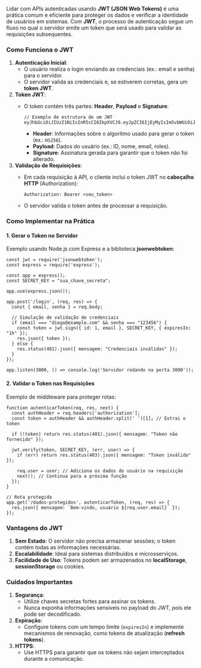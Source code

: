 Lidar com APIs autenticadas usando **JWT (JSON Web Tokens)** é uma prática comum e eficiente para proteger os dados e verificar a identidade de usuários em sistemas. Com **JWT**, o processo de autenticação segue um fluxo no qual o servidor emite um token que será usado para validar as requisições subsequentes.

### **Como Funciona o JWT**

1. **Autenticação Inicial**:
    - O usuário realiza o login enviando as credenciais (ex.: email e senha) para o servidor.
    - O servidor valida as credenciais e, se estiverem corretas, gera um **token JWT**.
2. **Token JWT**:
    - O token contém três partes: **Header**, **Payload** e **Signature**:

        ```
        // Exemplo de estrutura de um JWT
        eyJhbGciOiJIUzI1NiIsInR5cCI6IkpXVCJ9.eyJpZCI6IjEyMyIsIm5vbWUiOiJEaWVnbyIsImVtYWlsIjoiZGllZ29AbWFpbC5jb20ifQ.suaAssinatura
        ```

        - **Header**: Informações sobre o algoritmo usado para gerar o token (ex.: `HS256`).
        - **Payload**: Dados do usuário (ex.: ID, nome, email, roles).
        - **Signature**: Assinatura gerada para garantir que o token não foi alterado.
3. **Validação de Requisições**:
    - Em cada requisição à API, o cliente inclui o token JWT no **cabeçalho HTTP** (Authorization):

        ```
        Authorization: Bearer <seu_token>
        ```

    - O servidor valida o token antes de processar a requisição.

### **Como Implementar na Prática**

#### **1. Gerar o Token no Servidor**

Exemplo usando Node.js com Express e a biblioteca **jsonwebtoken**:

```
const jwt = require('jsonwebtoken');
const express = require('express');

const app = express();
const SECRET_KEY = "sua_chave_secreta";

app.use(express.json());

app.post('/login', (req, res) => {
  const { email, senha } = req.body;

  // Simulação de validação de credenciais
  if (email === "diego@example.com" && senha === "123456") {
    const token = jwt.sign({ id: 1, email }, SECRET_KEY, { expiresIn: "1h" });
    res.json({ token });
  } else {
    res.status(401).json({ mensagem: "Credenciais inválidas" });
  }
});

app.listen(3000, () => console.log('Servidor rodando na porta 3000'));
```

#### **2. Validar o Token nas Requisições**

Exemplo de middleware para proteger rotas:

```
function autenticarToken(req, res, next) {
  const authHeader = req.headers['authorization'];
  const token = authHeader && authHeader.split(' ')[1]; // Extrai o token

  if (!token) return res.status(401).json({ mensagem: "Token não fornecido" });

  jwt.verify(token, SECRET_KEY, (err, user) => {
    if (err) return res.status(403).json({ mensagem: "Token inválido" });

    req.user = user; // Adiciona os dados do usuário na requisição
    next(); // Continua para a próxima função
  });
}

// Rota protegida
app.get('/dados-protegidos', autenticarToken, (req, res) => {
  res.json({ mensagem: `Bem-vindo, usuário ${req.user.email}` });
});
```

### **Vantagens do JWT**

1. **Sem Estado**: O servidor não precisa armazenar sessões; o token contém todas as informações necessárias.
2. **Escalabilidade**: Ideal para sistemas distribuídos e microsserviços.
3. **Facilidade de Uso**: Tokens podem ser armazenados no **localStorage**, **sessionStorage** ou cookies.

### **Cuidados Importantes**

1. **Segurança**:
    - Utilize chaves secretas fortes para assinar os tokens.
    - Nunca exponha informações sensíveis no payload do JWT, pois ele pode ser decodificado.
2. **Expiração**:
    - Configure tokens com um tempo limite (`expiresIn`) e implemente mecanismos de renovação, como tokens de atualização (**refresh tokens**).
3. **HTTPS**:
    - Use HTTPS para garantir que os tokens não sejam interceptados durante a comunicação.



